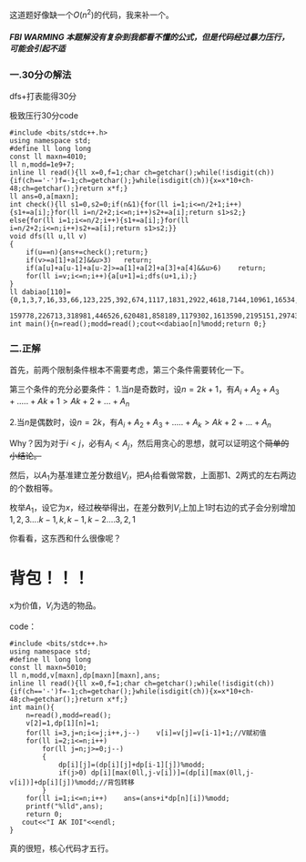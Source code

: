 这道题好像缺一个$O(n^2)$的代码，我来补一个。

##### FBI WARMING 本题解没有复杂到我都看不懂的公式，但是代码经过暴力压行，可能会引起不适

### 一.30分の解法

dfs+打表能得30分

极致压行30分code

```
#include <bits/stdc++.h>
using namespace std;
#define ll long long
const ll maxn=4010;
ll n,modd=1e9+7;
inline ll read(){ll x=0,f=1;char ch=getchar();while(!isdigit(ch)){if(ch=='-')f=-1;ch=getchar();}while(isdigit(ch)){x=x*10+ch-48;ch=getchar();}return x*f;}
ll ans=0,a[maxn];
int check(){ll s1=0,s2=0;if(n&1){for(ll i=1;i<=n/2+1;i++){s1+=a[i];}for(ll i=n/2+2;i<=n;i++)s2+=a[i];return s1>s2;}
else{for(ll i=1;i<=n/2;i++){s1+=a[i];}for(ll i=n/2+2;i<=n;i++)s2+=a[i];return s1>s2;}}
void dfs(ll u,ll v)
{
	if(u==n){ans+=check();return;}
	if(v>=a[1]+a[2]&&u>3)	return;
	if(a[u]+a[u-1]+a[u-2]>=a[1]+a[2]+a[3]+a[4]&&u>6)	return;
	for(ll i=v;i<=n;i++){a[u+1]=i;dfs(u+1,i);}
}
ll dabiao[110]={0,1,3,7,16,33,66,123,225,392,674,1117,1831,2922,4618,7144,10961,16534,24755,36551,53607,77715,111983,
				159778,226713,318981,446526,620481,858189,1179302,1613590,2195151,2974398,4009580,5384987,7198707};
int main(){n=read();modd=read();cout<<dabiao[n]%modd;return 0;} 
```

### 二.正解

首先，前两个限制条件根本不需要考虑，第三个条件需要转化一下。

第三个条件的充分必要条件：
1.当$n$是奇数时，设$n=2k+1$，有$A_i+A_2+A_3+.....+Ak+1>Ak+2+...+A_n$

2.当$n$是偶数时，设$n=2k$，有$A_i+A_2+A_3+.....+A_k>Ak+2+...+A_n$

Why？因为对于$i<j$，必有$A_i<A_j$，然后用贪心的思想，就可以证明这个~~简单的小结论。~~

然后，以$A_1$为基准建立差分数组$V_i$，把$A_1$给看做常数，上面那$1$、$2$两式的左右两边的个数相等。

枚举$A_1$，设它为$x$，经过~~枚举~~得出，在差分数列$V_i$上加上$1$时右边的式子会分别增加$1,2,3....k-1,k,k-1,k-2....3,2,1$

你看看，这东西和什么很像呢？

# 背包！！！

x为价值，$V_i$为选的物品。

code：

```
#include <bits/stdc++.h>
using namespace std;
#define ll long long
const ll maxn=5010;
ll n,modd,v[maxn],dp[maxn][maxn],ans;
inline ll read(){ll x=0,f=1;char ch=getchar();while(!isdigit(ch)){if(ch=='-')f=-1;ch=getchar();}while(isdigit(ch)){x=x*10+ch-48;ch=getchar();}return x*f;}
int main(){
	n=read(),modd=read();
	v[2]=1,dp[1][n]=1;
	for(ll i=3,j=n;i<=j;i++,j--)	v[i]=v[j]=v[i-1]+1;//V赋初值
	for(ll i=2;i<=n;i++)
		for(ll j=n;j>=0;j--)
		{
			dp[i][j]=(dp[i][j]+dp[i-1][j])%modd;
			if(j>0)	dp[i][max(0ll,j-v[i])]=(dp[i][max(0ll,j-v[i])]+dp[i][j])%modd;//背包转移
		}
	for(ll i=1;i<=n;i++)	ans=(ans+i*dp[n][i])%modd;
	printf("%lld",ans);
	return 0;
   cout<<"I AK IOI"<<endl;
}
```

真的很短，核心代码才五行。
